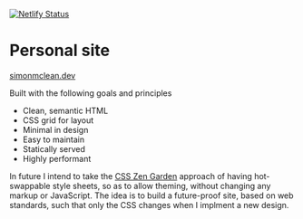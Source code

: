 [![Netlify Status](https://api.netlify.com/api/v1/badges/8d3258ca-5d53-42c8-9370-e0f6810d4fdc/deploy-status)](https://app.netlify.com/sites/simonmclean/deploys)
# Personal site

[simonmclean.dev](https://simonmclean.dev)

Built with the following goals and principles

- Clean, semantic HTML
- CSS grid for layout
- Minimal in design
- Easy to maintain
- Statically served
- Highly performant

In future I intend to take the [CSS Zen Garden](http://www.csszengarden.com/) approach of having hot-swappable style sheets,
so as to allow theming, without changing any markup or JavaScript. The idea is to build a future-proof site, based on web standards,
such that only the CSS changes when I implment a new design.
